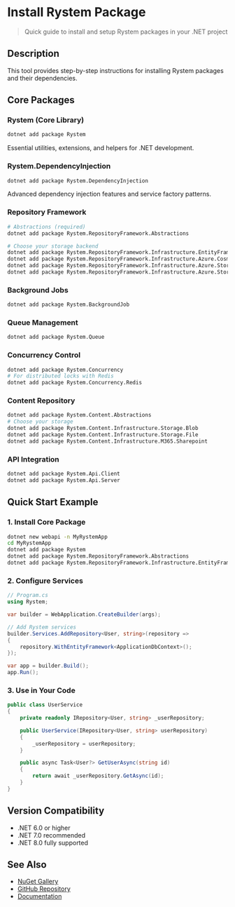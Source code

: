 ﻿# Install Rystem Package

> Quick guide to install and setup Rystem packages in your .NET project

## Description

This tool provides step-by-step instructions for installing Rystem packages and their dependencies.

## Core Packages

### Rystem (Core Library)
```bash
dotnet add package Rystem
```

Essential utilities, extensions, and helpers for .NET development.

### Rystem.DependencyInjection
```bash
dotnet add package Rystem.DependencyInjection
```

Advanced dependency injection features and service factory patterns.

### Repository Framework
```bash
# Abstractions (required)
dotnet add package Rystem.RepositoryFramework.Abstractions

# Choose your storage backend
dotnet add package Rystem.RepositoryFramework.Infrastructure.EntityFramework
dotnet add package Rystem.RepositoryFramework.Infrastructure.Azure.Cosmos.Sql
dotnet add package Rystem.RepositoryFramework.Infrastructure.Azure.Storage.Blob
dotnet add package Rystem.RepositoryFramework.Infrastructure.Azure.Storage.Table
```

### Background Jobs
```bash
dotnet add package Rystem.BackgroundJob
```

### Queue Management
```bash
dotnet add package Rystem.Queue
```

### Concurrency Control
```bash
dotnet add package Rystem.Concurrency
# For distributed locks with Redis
dotnet add package Rystem.Concurrency.Redis
```

### Content Repository
```bash
dotnet add package Rystem.Content.Abstractions
# Choose your storage
dotnet add package Rystem.Content.Infrastructure.Storage.Blob
dotnet add package Rystem.Content.Infrastructure.Storage.File
dotnet add package Rystem.Content.Infrastructure.M365.Sharepoint
```

### API Integration
```bash
dotnet add package Rystem.Api.Client
dotnet add package Rystem.Api.Server
```

## Quick Start Example

### 1. Install Core Package
```bash
dotnet new webapi -n MyRystemApp
cd MyRystemApp
dotnet add package Rystem
dotnet add package Rystem.RepositoryFramework.Abstractions
dotnet add package Rystem.RepositoryFramework.Infrastructure.EntityFramework
```

### 2. Configure Services
```csharp
// Program.cs
using Rystem;

var builder = WebApplication.CreateBuilder(args);

// Add Rystem services
builder.Services.AddRepository<User, string>(repository =>
{
    repository.WithEntityFramework<ApplicationDbContext>();
});

var app = builder.Build();
app.Run();
```

### 3. Use in Your Code
```csharp
public class UserService
{
    private readonly IRepository<User, string> _userRepository;

    public UserService(IRepository<User, string> userRepository)
    {
        _userRepository = userRepository;
    }

    public async Task<User?> GetUserAsync(string id)
    {
        return await _userRepository.GetAsync(id);
    }
}
```

## Version Compatibility

- .NET 6.0 or higher
- .NET 7.0 recommended
- .NET 8.0 fully supported

## See Also

- [NuGet Gallery](https://www.nuget.org/packages?q=Rystem)
- [GitHub Repository](https://github.com/KeyserDSoze/Rystem)
- [Documentation](https://rystem.net)
